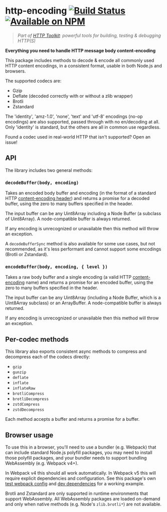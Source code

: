 # http-encoding [![Build Status](https://github.com/httptoolkit/http-encoding/workflows/CI/badge.svg)](https://github.com/httptoolkit/http-encoding/actions) [![Available on NPM](https://img.shields.io/npm/v/http-encoding.svg)](https://npmjs.com/package/http-encoding)

> _Part of [HTTP Toolkit](https://httptoolkit.tech): powerful tools for building, testing & debugging HTTP(S)_

**Everything you need to handle HTTP message body content-encoding**

This package includes methods to decode & encode all commonly used HTTP content encodings, in a consistent format, usable in both Node.js and browsers.

The supported codecs are:
* Gzip
* Deflate (decoded correctly with or without a zlib wrapper)
* Brotli
* Zstandard

The 'identity', 'amz-1.0', 'none', 'text' and 'utf-8' encodings (no-op encodings) are also supported, passed through with no en/decoding at all. Only 'identity' is standard, but the others are all in common use regardless.

Found a codec used in real-world HTTP that isn't supported? Open an issue!

## API

The library includes two general methods:

### `decodeBuffer(body, encoding)`

Takes an encoded body buffer and encoding (in the format of a standard HTTP [content-encoding header](https://developer.mozilla.org/en-US/docs/Web/HTTP/Headers/Content-Encoding)) and returns a promise for a decoded buffer, using the zero to many buffers specified in the header.

The input buffer can be any Uint8Array including a Node Buffer (a subclass of Uint8Array). A node-compatible buffer is always returned.

If any encoding is unrecognized or unavailable then this method will throw an exception.

A `decodeBufferSync` method is also available for some use cases, but not recommended, as it's less performant and cannot support some encodings (Brotli or Zstandard).

### `encodeBuffer(body, encoding, { level })`

Takes a raw body buffer and a single encoding (a valid HTTP [content-encoding](https://developer.mozilla.org/en-US/docs/Web/HTTP/Headers/Content-Encoding) name) and returns a promise for an encoded buffer, using the zero to many buffers specified in the header.

The input buffer can be any Uint8Array (including a Node Buffer, which is a Uint8Array subclass) or an ArrayBuffer. A node-compatible buffer is always returned.

If any encoding is unrecognized or unavailable then this method will throw an exception.

## Per-codec methods

This library also exports consistent async methods to compress and decompress each of the codecs directly:

* `gzip`
* `gunzip`
* `deflate`
* `inflate`
* `inflateRaw`
* `brotliCompress`
* `brotliDecompress`
* `zstdCompress`
* `zstdDecompress`

Each method accepts a buffer and returns a promise for a buffer.

## Browser usage

To use this in a browser, you'll need to use a bundler (e.g. Webpack) that can include standard Node.js polyfill packages, you may need to install those polyfill packages, and your bundler needs to support bundling WebAssembly (e.g. Webpack v4+).

In Webpack v4 this should all work automatically. In Webpack v5 this will require explicit dependencies and configuration. See this package's own [test webpack config](./karma.conf.js#L14-L44) and [dev dependencies](./package.json) for a working example.

Brotli and Zstandard are only supported in runtime environments that support WebAssembly. All WebAssembly packages are loaded on-demand and only when native methods (e.g. Node's `zlib.brotli*`) are not available.
